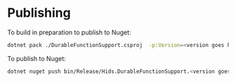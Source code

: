 # Publishing

To build in preparation to publish to Nuget:

```bash
dotnet pack ./DurableFunctionSupport.csproj  -p:Version=<version goes here> --configuration Release
```

To publish to Nuget:

```bash
dotnet nuget push bin/Release/Hids.DurableFunctionSupport.<version goes here>.nupkg --api-key <API key goes here> --source https://api.nuget.org/v3/index.json
```
